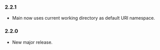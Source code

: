 ### 2.2.1

* Main now uses current working directory as default URI namespace.

### 2.2.0

* New major release.

